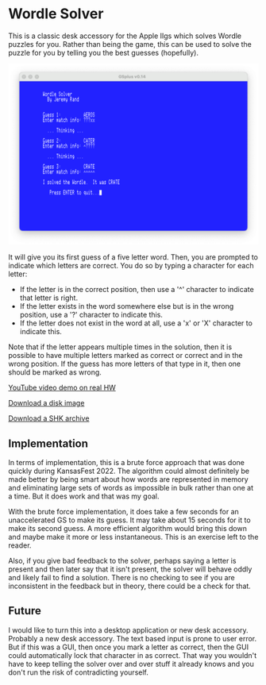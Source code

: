 #  Wordle Solver

This is a classic desk accessory for the Apple IIgs which solves Wordle puzzles for you.  Rather than being the game, this can be used to solve the puzzle for you by telling you the best guesses (hopefully).

![Wordle Solver Screenshot](/wordlesolve.png "Wordle Solver Screenshot")

It will give you its first guess of a five letter word.  Then, you are prompted to indicate which letters are correct.  You do so by typing a character for each letter:
* If the letter is in the correct position, then use a '^' character to indicate that letter is right.
* If the letter exists in the word somewhere else but is in the wrong position, use a '?' character to indicate this.
* If the letter does not exist in the word at all, use a 'x' or 'X' character to indicate this.

Note that if the letter appears multiple times in the solution, then it is possible to have multiple letters marked as correct or correct and in the wrong position.  If the guess has more letters of that type in it, then one should be marked as wrong.

[YouTube video demo on real HW](https://youtu.be/_eNhsdsFjkI)

[Download a disk image](https://github.com/jeremysrand/wordlesolve/releases/download/1.1/wordlesolve_110.2mg)

[Download a SHK archive](https://github.com/jeremysrand/wordlesolve/releases/download/1.1/wordlesolve110.shk)

## Implementation

In terms of implementation, this is a brute force approach that was done quickly during KansasFest 2022.  The algorithm could almost definitely be made better by being smart about how words are represented in memory and eliminating large sets of words as impossible in bulk rather than one at a time.  But it does work and that was my goal.

With the brute force implementation, it does take a few seconds for an unaccelerated GS to make its guess.  It may take about 15 seconds for it to make its second guess.  A more efficient algorithm would bring this down and maybe make it more or less instantaneous.  This is an exercise left to the reader.

Also, if you give bad feedback to the solver, perhaps saying a letter is present and then later say that it isn't present, the solver will behave oddly and likely fail to find a solution.  There is no checking to see if you are inconsistent in the feedback but in theory, there could be a check for that.

## Future

I would like to turn this into a desktop application or new desk accessory.  Probably a new desk accessory.  The text based input is prone to user error.  But if this was a GUI, then once you mark a letter as correct, then the GUI could automatically lock that character in as correct.  That way you wouldn't have to keep telling the solver over and over stuff it already knows and you don't run the risk of contradicting yourself.
